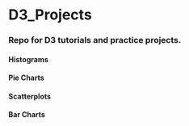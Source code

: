 # D3_Projects
### Repo for D3 tutorials and practice projects.


#### Histograms

#### Pie Charts

#### Scatterplots

#### Bar Charts
